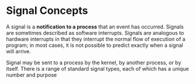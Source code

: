 # Signal Concepts
A signal is a **notification to a process** that an event has occurred. Signals are sometimes described as software interrupts. Signals are analogous to hardware interrupts in that they interrupt the normal flow of execution of a program; in most cases, it is not possible to predict exactly when a signal will arrive.

Signal may be sent to a process by the kernel, by another process, or by itself. There is a range of standard signal types, each of which has a unique number and purpose